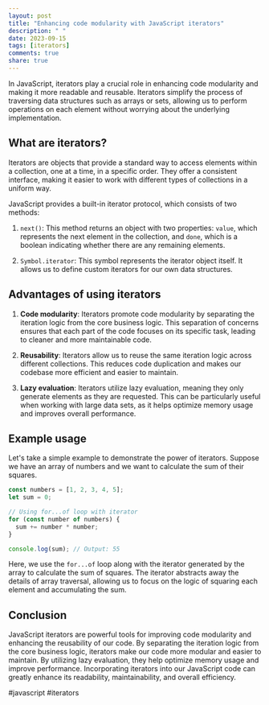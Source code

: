 ```yaml
---
layout: post
title: "Enhancing code modularity with JavaScript iterators"
description: " "
date: 2023-09-15
tags: [iterators]
comments: true
share: true
---
```


In JavaScript, iterators play a crucial role in enhancing code modularity and making it more readable and reusable. Iterators simplify the process of traversing data structures such as arrays or sets, allowing us to perform operations on each element without worrying about the underlying implementation.

## What are iterators?

Iterators are objects that provide a standard way to access elements within a collection, one at a time, in a specific order. They offer a consistent interface, making it easier to work with different types of collections in a uniform way.

JavaScript provides a built-in iterator protocol, which consists of two methods:

1. `next()`: This method returns an object with two properties: `value`, which represents the next element in the collection, and `done`, which is a boolean indicating whether there are any remaining elements.

2. `Symbol.iterator`: This symbol represents the iterator object itself. It allows us to define custom iterators for our own data structures.

## Advantages of using iterators

1. **Code modularity**: Iterators promote code modularity by separating the iteration logic from the core business logic. This separation of concerns ensures that each part of the code focuses on its specific task, leading to cleaner and more maintainable code.

2. **Reusability**: Iterators allow us to reuse the same iteration logic across different collections. This reduces code duplication and makes our codebase more efficient and easier to maintain.

3. **Lazy evaluation**: Iterators utilize lazy evaluation, meaning they only generate elements as they are requested. This can be particularly useful when working with large data sets, as it helps optimize memory usage and improves overall performance.

## Example usage

Let's take a simple example to demonstrate the power of iterators. Suppose we have an array of numbers and we want to calculate the sum of their squares.

```javascript
const numbers = [1, 2, 3, 4, 5];
let sum = 0;

// Using for...of loop with iterator
for (const number of numbers) {
  sum += number * number;
}

console.log(sum); // Output: 55
```

Here, we use the `for...of` loop along with the iterator generated by the array to calculate the sum of squares. The iterator abstracts away the details of array traversal, allowing us to focus on the logic of squaring each element and accumulating the sum.

## Conclusion

JavaScript iterators are powerful tools for improving code modularity and enhancing the reusability of our code. By separating the iteration logic from the core business logic, iterators make our code more modular and easier to maintain. By utilizing lazy evaluation, they help optimize memory usage and improve performance. Incorporating iterators into our JavaScript code can greatly enhance its readability, maintainability, and overall efficiency.

#javascript #iterators